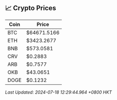 ## 📈 Crypto Prices

| Coin | Price |
| ---- | ----- |
| BTC | $64671.5166 |
| ETH | $3423.2677 |
| BNB | $573.0581 |
| CRV | $0.2883 |
| ARB | $0.7577 |
| OKB | $43.0651 |
| DOGE | $0.1232 |

_Last Updated: 2024-07-18 12:29:44.964 +0800 HKT_